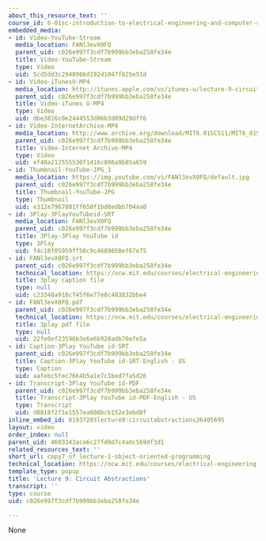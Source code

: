 ```yaml
---
about_this_resource_text: ''
course_id: 6-01sc-introduction-to-electrical-engineering-and-computer-science-i-spring-2011
embedded_media:
- id: Video-YouTube-Stream
  media_location: FANl3evX0FQ
  parent_uid: c026e997f3cdf7b999bb3eba258fe34e
  title: Video-YouTube-Stream
  type: Video
  uid: 5cd5dd3c2948966d192d1047f825e51d
- id: Video-iTunesU-MP4
  media_location: http://itunes.apple.com/us/itunes-u/lecture-9-circuit-abstractions/id490181666?i=109416116
  parent_uid: c026e997f3cdf7b999bb3eba258fe34e
  title: Video-iTunes U-MP4
  type: Video
  uid: dbe3816c0e2444553d06b3d89d29dff6
- id: Video-InternetArchive-MP4
  media_location: http://www.archive.org/download/MIT6.01SCS11/MIT6_01SC_S11_lec09_300k.mp4
  parent_uid: c026e997f3cdf7b999bb3eba258fe34e
  title: Video-Internet Archive-MP4
  type: Video
  uid: ef40a212555530f1416c806a9b05a659
- id: Thumbnail-YouTube-JPG_1
  media_location: https://img.youtube.com/vi/FANl3evX0FQ/default.jpg
  parent_uid: c026e997f3cdf7b999bb3eba258fe34e
  title: Thumbnail-YouTube-JPG
  type: Thumbnail
  uid: e312e7967801ff650f1bd8edbb704aa0
- id: 3Play-3PlayYouTubeid-SRT
  media_location: FANl3evX0FQ
  parent_uid: c026e997f3cdf7b999bb3eba258fe34e
  title: 3Play-3Play YouTube id
  type: 3Play
  uid: f4c18f05959ff50c9c4689650ef67e75
- id: FANl3evX0FQ.srt
  parent_uid: c026e997f3cdf7b999bb3eba258fe34e
  technical_location: https://ocw.mit.edu/courses/electrical-engineering-and-computer-science/6-01sc-introduction-to-electrical-engineering-and-computer-science-i-spring-2011/resource-index/copy7_of_lecture-1-object-oriented-programming/FANl3evX0FQ.srt
  title: 3play caption file
  type: null
  uid: c23348a918cf45f6e77e8c483832bbe4
- id: FANl3evX0FQ.pdf
  parent_uid: c026e997f3cdf7b999bb3eba258fe34e
  technical_location: https://ocw.mit.edu/courses/electrical-engineering-and-computer-science/6-01sc-introduction-to-electrical-engineering-and-computer-science-i-spring-2011/resource-index/copy7_of_lecture-1-object-oriented-programming/FANl3evX0FQ.pdf
  title: 3play pdf file
  type: null
  uid: 22fe0ef23596b3e6e6b928adb76efe5a
- id: Caption-3Play YouTube id-SRT
  parent_uid: c026e997f3cdf7b999bb3eba258fe34e
  title: Caption-3Play YouTube id-SRT-English - US
  type: Caption
  uid: aafebc5fec7664b5a1e7c1bed7fa5d26
- id: Transcript-3Play YouTube id-PDF
  parent_uid: c026e997f3cdf7b999bb3eba258fe34e
  title: Transcript-3Play YouTube id-PDF-English - US
  type: Transcript
  uid: d0818f2f1e1557ea008bcb152e3ebd0f
inline_embed_id: 81937203lecture9:circuitabstractions26405695
layout: video
order_index: null
parent_uid: 4693343aca6c27fd0d7c4a0c569df3d1
related_resources_text: ''
short_url: copy7_of_lecture-1-object-oriented-programming
technical_location: https://ocw.mit.edu/courses/electrical-engineering-and-computer-science/6-01sc-introduction-to-electrical-engineering-and-computer-science-i-spring-2011/resource-index/copy7_of_lecture-1-object-oriented-programming
template_type: popup
title: 'Lecture 9: Circuit Abstractions'
transcript: ''
type: course
uid: c026e997f3cdf7b999bb3eba258fe34e

---
```

None